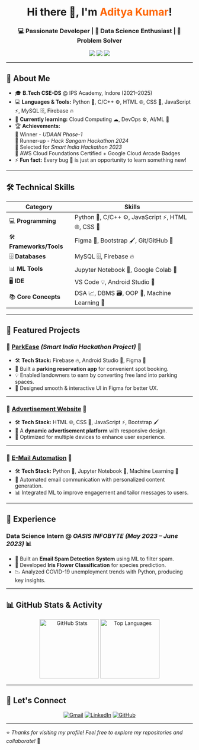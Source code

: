 <!-- Profile Banner -->

<h1 align="center">Hi there 👋, I'm <span style="color:#ff6600;">Aditya Kumar</span>!</h1>
<h3 align="center">💻 Passionate Developer | 🤖 Data Science Enthusiast | 🧩 Problem Solver</h3>

<p align="center">
  <a href="mailto:aditya20041222@gmail.com"><img src="https://img.shields.io/badge/Email-D14836?style=for-the-badge&logo=gmail&logoColor=white"></a>
  <a href="https://www.linkedin.com/in/adityakumar304"><img src="https://img.shields.io/badge/LinkedIn-0077B5?style=for-the-badge&logo=linkedin&logoColor=white"></a>
  <a href="https://github.com/Adityakumar-304"><img src="https://img.shields.io/badge/GitHub-181717?style=for-the-badge&logo=github&logoColor=white"></a>
</p>

---

## 🚀 About Me  

- 🎓 **B.Tech CSE-DS** @ IPS Academy, Indore (2021–2025)  
- 💻 **Languages & Tools:** Python 🐍, C/C++ ⚙, HTML 🌐, CSS 🎨, JavaScript ⚡, MySQL 🗄, Firebase 🔥  
- 🌱 **Currently learning:** Cloud Computing ☁, DevOps ⚙, AI/ML 🤖  
- 🏆 **Achievements:**  
  🥇 Winner - *UDAAN Phase-1*  
  🥈 Runner-up - *Hack Sangam Hackathon 2024*  
  🎯 Selected for *Smart India Hackathon 2023*  
  📜 AWS Cloud Foundations Certified + Google Cloud Arcade Badges  
- ⚡ **Fun fact:** Every bug 🐛 is just an opportunity to learn something new!  

---

## 🛠️ Technical Skills  

| **Category**           | **Skills** |
|------------------------|------------|
| 💻 **Programming**     | Python 🐍, C/C++ ⚙, JavaScript ⚡, HTML 🌐, CSS 🎨 |
| 🛠 **Frameworks/Tools** | Figma 🎨, Bootstrap 🖌, Git/GitHub 🐙 |
| 🗄 **Databases**        | MySQL 🗄, Firebase 🔥 |
| 📊 **ML Tools**         | Jupyter Notebook 📓, Google Colab 📡 |
| 🖥 **IDE**              | VS Code 💡, Android Studio 📱 |
| 📚 **Core Concepts**    | DSA 📈, DBMS 🗃, OOP 🔄, Machine Learning 🤖 |

---

## 📂 Featured Projects  

### 🔹 **[ParkEase](#)** *(Smart India Hackathon Project)* 🚗  
- 🛠 **Tech Stack:** Firebase 🔥, Android Studio 📱, Figma 🎨  
- 📌 Built a **parking reservation app** for convenient spot booking.  
- 💡 Enabled landowners to earn by converting free land into parking spaces.  
- 🎯 Designed smooth & interactive UI in Figma for better UX.  

---

### 🔹 **[Advertisement Website](#)** 📢  
- 🛠 **Tech Stack:** HTML 🌐, CSS 🎨, JavaScript ⚡, Bootstrap 🖌  
- 📌 A **dynamic advertisement platform** with responsive design.  
- 📱 Optimized for multiple devices to enhance user experience.  

---

### 🔹 **[E-Mail Automation](#)** 📧  
- 🛠 **Tech Stack:** Python 🐍, Jupyter Notebook 📓, Machine Learning 🤖  
- 📌 Automated email communication with personalized content generation.  
- 📊 Integrated ML to improve engagement and tailor messages to users.  

---

## 💼 Experience  

### **Data Science Intern** @ *OASIS INFOBYTE* *(May 2023 – June 2023)* 📊  
- 📧 Built an **Email Spam Detection System** using ML to filter spam.  
- 🌸 Developed **Iris Flower Classification** for species prediction.  
- 📉 Analyzed COVID-19 unemployment trends with Python, producing key insights.  

---

## 📊 GitHub Stats & Activity  

<p align="center">
  <img src="https://github-readme-stats.vercel.app/api?username=Adityakumar-304&show_icons=true&count_private=true&theme=radical" alt="GitHub Stats" height="160" />
  <img src="https://github-readme-stats.vercel.app/api/top-langs/?username=Adityakumar-304&layout=compact&theme=radical" alt="Top Languages" height="160" />
</p>

---

## 🤝 Let's Connect  

<p align="center">
  <a href="mailto:aditya20041222@gmail.com"><img src="https://img.icons8.com/color/48/000000/gmail-new.png" alt="Gmail"></a>
  <a href="https://www.linkedin.com/in/adityakumar304"><img src="https://img.icons8.com/color/48/000000/linkedin.png" alt="LinkedIn"></a>
  <a href="https://github.com/Adityakumar-304"><img src="https://img.icons8.com/glyph-neue/48/ffffff/github.png" alt="GitHub"></a>
</p>

---

⭐ *Thanks for visiting my profile! Feel free to explore my repositories and collaborate!* 🚀  
